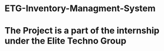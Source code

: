 # ETG-Inventory-Managment-System
# The Project is a part of the internship under the Elite Techno Group
